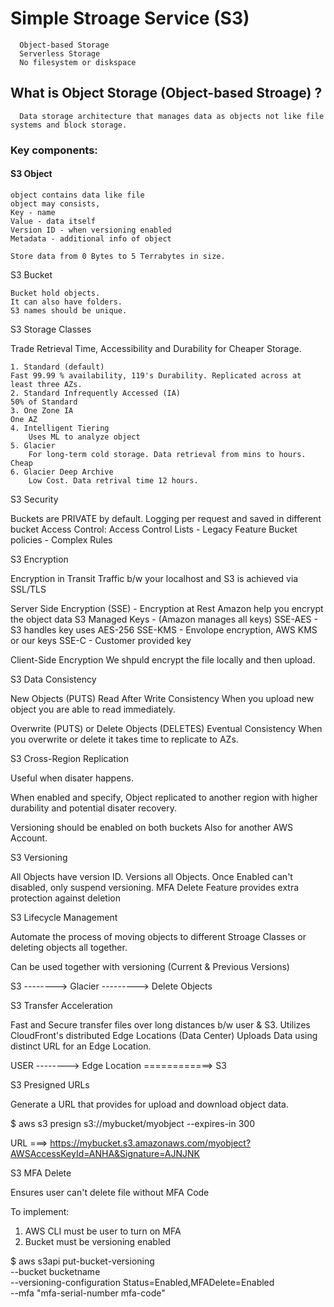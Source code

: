 # Simple Stroage Service (S3)
```
  Object-based Storage
  Serverless Storage
  No filesystem or diskspace
```
## What is Object Storage (Object-based Stroage) ?
```
  Data storage architecture that manages data as objects not like file systems and block storage.
```

### Key components:

####  S3 Object

    object contains data like file
    object may consists,
	Key - name
	Value - data itself
	Version ID - when versioning enabled
	Metadata - additional info of object

    Store data from 0 Bytes to 5 Terrabytes in size.

  S3 Bucket

    Bucket hold objects.
    It can also have folders.
    S3 names should be unique.

S3 Storage Classes

  Trade Retrieval Time, Accessibility and Durability for Cheaper Storage.

    1. Standard (default) 
	Fast 99.99 % availability, 119's Durability. Replicated across at least three AZs.
    2. Standard Infrequently Accessed (IA)
	50% of Standard
    3. One Zone IA 
	One AZ
    4. Intelligent Tiering
        Uses ML to analyze object
    5. Glacier
        For long-term cold storage. Data retrieval from mins to hours. Cheap
    6. Glacier Deep Archive
        Low Cost. Data retrival time 12 hours.
   

S3 Security

  Buckets are PRIVATE by default.
  Logging per request and saved in different bucket
  Access Control:
    Access Control Lists - Legacy Feature 
    Bucket policies - Complex Rules

S3 Encryption

  Encryption in Transit
    Traffic b/w your localhost and S3 is achieved via SSL/TLS

  Server Side Encryption (SSE) - Encryption at Rest
    Amazon help you encrypt the object data
    S3 Managed Keys - (Amazon manages all keys)
	SSE-AES - S3 handles key uses AES-256
	SSE-KMS - Envolope encryption, AWS KMS or our keys
	SSE-C   - Customer provided key

  Client-Side Encryption
    We shpuld encrypt the file locally and then upload. 

S3 Data Consistency

  New Objects (PUTS)
    Read After Write Consistency
	When you upload new object you are able
	to read immediately.
   
  Overwrite (PUTS) or Delete Objects (DELETES)
    Eventual Consistency
	When you overwrite or delete it takes time to
	replicate to AZs.

S3 Cross-Region Replication

  Useful when disater happens.

  When enabled and specify, Object replicated to another region
  with higher durability and potential disater recovery.

  Versioning should be enabled on both buckets
  Also for another AWS Account.

S3 Versioning

  All Objects have version ID.
  Versions all Objects.
  Once Enabled can't disabled, only suspend versioning.
  MFA Delete Feature provides extra protection against deletion

S3 Lifecycle Management

  Automate the process of moving objects to different Stroage Classes
  or deleting objects all together.

  Can be used together with versioning (Current & Previous Versions)

  S3 --------> Glacier ---------> Delete Objects

S3 Transfer Acceleration

  Fast and Secure transfer files over long distances b/w user & S3.
  Utilizes CloudFront's distributed Edge Locations (Data Center)
  Uploads Data using distinct URL for an Edge Location.

  USER --------> Edge Location ============> S3

S3 Presigned URLs

  Generate a URL that provides for upload and download object data.

  $ aws s3 presign s3://mybucket/myobject --expires-in 300

  URL ===> https://mybucket.s3.amazonaws.com/myobject?AWSAccessKeyId=ANHA&Signature=AJNJNK

S3 MFA Delete

  Ensures user can't delete file without MFA Code

  To implement:

  1. AWS CLI must be user to turn on MFA
  2. Bucket must be versioning enabled

   $ aws s3api put-bucket-versioning \
	--bucket bucketname \
	--versioning-configuration Status=Enabled,MFADelete=Enabled \
	--mfa "mfa-serial-number mfa-code"
